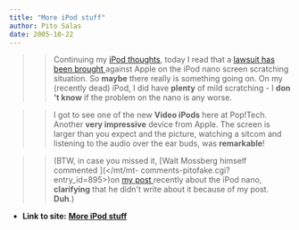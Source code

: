 ```yaml
---
title: "More iPod stuff"
author: Pito Salas
date: 2005-10-22
---
```



>>

>> Continuing my [iPod thoughts](</weblogs/archives/000895.php>), today I read
that a [lawsuit has been brought
](<http://www.betanews.com/article/Apple_Sued_Over_Nano_Scratching/1129913472>)against
Apple on the iPod nano screen scratching situation. So **maybe** there really
is something going on. On my (recently dead) iPod, I did have **plenty** of
mild scratching - I **don 't know** if the problem on the nano is any worse.

>>

>> I got to see one of the new **Video iPods** here at Pop!Tech. Another
**very impressive** device from Apple. The screen is larger than you expect
and the picture, watching a sitcom and listening to the audio over the ear
buds, was **remarkable**!

>>

>> (BTW, in case you missed it, [Walt Mossberg himself commented ](</mt/mt-
comments-pitofake.cgi?entry_id=895>)on [my post
](</weblogs/archives/000895.php>)recently about the iPod nano, **clarifying**
that he didn't write about it because of my post. **Duh**.)


* **Link to site:** **[More iPod stuff](None)**
